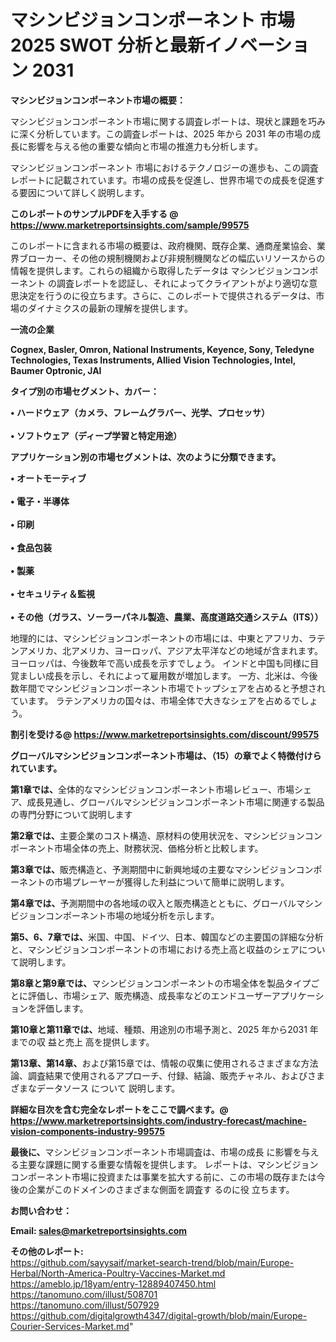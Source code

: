 # マシンビジョンコンポーネント 市場 2025 SWOT 分析と最新イノベーション 2031

<strong><b>マシンビジョンコンポーネント市場の概要：</b></strong>

マシンビジョンコンポーネント市場に関する調査レポートは、現状と課題を巧みに深く分析しています。この調査レポートは、2025 年から 2031 年の市場の成長に影響を与える他の重要な傾向と市場の推進力も分析します。

マシンビジョンコンポーネント 市場におけるテクノロジーの進歩も、この調査レポートに記載されています。市場の成長を促進し、世界市場での成長を促進する要因について詳しく説明します。

<strong>このレポートのサンプルPDFを入手する @ <a href=https://www.marketreportsinsights.com/sample/99575>https://www.marketreportsinsights.com/sample/99575</a></strong>

このレポートに含まれる市場の概要は、政府機関、既存企業、通商産業協会、業界ブローカー、その他の規制機関および非規制機関などの幅広いリソースからの情報を提供します。これらの組織から取得したデータは マシンビジョンコンポーネント の調査レポートを認証し、それによってクライアントがより適切な意思決定を行うのに役立ちます。さらに、このレポートで提供されるデータは、市場のダイナミクスの最新の理解を提供します。

<strong>一流の企業</strong>

<strong><b>Cognex, Basler, Omron, National Instruments, Keyence, Sony, Teledyne Technologies, Texas Instruments, Allied Vision Technologies, Intel, Baumer Optronic, JAI</b></strong>

<strong><b>タイプ別の市場セグメント、カバー：</b></strong>

<strong>• ハードウェア（カメラ、フレームグラバー、光学、プロセッサ）<br><br>• ソフトウェア（ディープ学習と特定用途）</strong>

<strong><b>アプリケーション別の市場セグメントは、次のように分類できます。</b></strong>

<strong>• オートモーティブ<br><br>• 電子・半導体<br><br>• 印刷<br><br>• 食品包装<br><br>• 製薬<br><br>• セキュリティ＆監視<br><br>• その他（ガラス、ソーラーパネル製造、農業、高度道路交通システム（ITS））</strong>

 地理的には、マシンビジョンコンポーネントの市場には、中東とアフリカ、ラテンアメリカ、北アメリカ、ヨーロッパ、アジア太平洋などの地域が含まれます。 ヨーロッパは、今後数年で高い成長を示すでしょう。 インドと中国も同様に目覚ましい成長を示し、それによって雇用数が増加します。 一方、北米は、今後数年間でマシンビジョンコンポーネント市場でトップシェアを占めると予想されています。 ラテンアメリカの国々は、市場全体で大きなシェアを占めるでしょう。

<strong>割引を受ける@ <a href=https://www.marketreportsinsights.com/discount/99575>https://www.marketreportsinsights.com/discount/99575</a></strong>

<strong><b>グローバルマシンビジョンコンポーネント市場は、（15）の章でよく特徴付けられています。</b></strong>

<strong><b>第</b></strong><strong><b>1章では、</b></strong>全体的なマシンビジョンコンポーネント市場レビュー、市場シェア、成長見通し、グローバルマシンビジョンコンポーネント市場に関連する製品の専門分野について説明します

<strong><b>第2章では、</b></strong>主要企業のコスト構造、原材料の使用状況を、マシンビジョンコンポーネント市場全体の売上、財務状況、価格分析と比較します。

<strong><b>第3章では、</b></strong>販売構造と、予測期間中に新興地域の主要なマシンビジョンコンポーネントの市場プレーヤーが獲得した利益について簡単に説明します。

<strong><b>第4章では、</b></strong>予測期間中の各地域の収入と販売構造とともに、グローバルマシンビジョンコンポーネント市場の地域分析を示します。

<strong><b>第5、6、7章では、</b></strong>米国、中国、ドイツ、日本、韓国などの主要国の詳細な分析と、マシンビジョンコンポーネントの市場における売上高と収益のシェアについて説明します。

<strong><b>第8章と第9章では、</b></strong>マシンビジョンコンポーネントの市場全体を製品タイプごとに評価し、市場シェア、販売構造、成長率などのエンドユーザーアプリケーションを評価します。

<strong><b>第10章と第11章では、</b></strong>地域、種類、用途別の市場予測と、2025 年から2031 年までの収 益と売上 高を提供します。

<strong><b>第13章、第14章、</b></strong>および第15章では、情報の収集に使用されるさまざまな方法論、調査結果で使用されるアプローチ、付録、結論、販売チャネル、およびさまざまなデータソース について 説明します。

<strong>詳細な目次を含む完全なレポートをここで調べます。@ <a href=https://www.marketreportsinsights.com/industry-forecast/machine-vision-components-industry-99575>https://www.marketreportsinsights.com/industry-forecast/machine-vision-components-industry-99575</a></strong>

<strong><b>最後に、</b></strong>マシンビジョンコンポーネント市場調査は、市場の成長 に影響を</a>与える主要な課題に関する重要な情報を提供します。 レポートは、マシンビジョンコンポーネント市場に投資または事業を拡大する前に、この市場の既存または今後の企業がこのドメインのさまざまな側面を調査す るのに役 立ちます。

<strong><b>お問い合わせ：</b></strong>

<strong>Email: </strong><a href=mailto:sales@marketreportsinsights.com><strong>sales@marketreportsinsights.com</strong></a>

<strong>その他のレポート:</strong>
<br>
<a href=https://github.com/sayysaif/market-search-trend/blob/main/Europe-Herbal/North-America-Poultry-Vaccines-Market.md>https://github.com/sayysaif/market-search-trend/blob/main/Europe-Herbal/North-America-Poultry-Vaccines-Market.md</a>
<br>
<a href=https://ameblo.jp/18yam/entry-12889407450.html>https://ameblo.jp/18yam/entry-12889407450.html</a>
<br>
<a href=https://tanomuno.com/illust/508701>https://tanomuno.com/illust/508701</a>
<br>
<a href=https://tanomuno.com/illust/507929>https://tanomuno.com/illust/507929</a>
<br>
<a href=https://github.com/digitalgrowth4347/digital-growth/blob/main/Europe-Courier-Services-Market.md>https://github.com/digitalgrowth4347/digital-growth/blob/main/Europe-Courier-Services-Market.md</a>"
